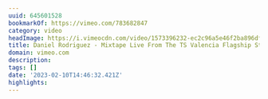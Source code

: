 ```yaml
---
uuid: 645601528
bookmarkOf: https://vimeo.com/783682847
category: video
headImage: https://i.vimeocdn.com/video/1573396232-ec2c96a5e46f2ba896df7de58c0587f757f947f5674ab873848ae09c4a410abb-d_295x166
title: Daniel Rodriguez - Mixtape Live From The TS Valencia Flagship Store
domain: vimeo.com
description:
tags: []
date: '2023-02-10T14:46:32.421Z'
highlights:
---
```



